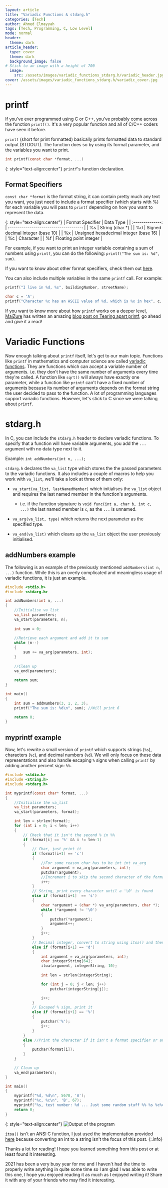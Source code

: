 ```yaml
---
layout: article
title: "Variadic Functions & stdarg.h" 
categories: [Tech]
author: Ahmed Elmayyah
tags: [Tech, Programming, C, Low Level]
mode: normal 
header:
  theme: dark
article_header:
  type: cover 
  theme: dark
  background_image: false
# Stick to an image with a height of 700
  image:
    src: /assets/images/variadic_functions_stdarg.h/variadic_header.jpg
cover: /assets/images/variadic_functions_stdarg.h/variadic_cover.jpg
---
```


# printf

If you've ever programmed using C or C++, you've probably come across the function `printf()`. It's a very popular function and all of C/C++ coders have seen it before.

`printf` (short for print formatted) basically prints formatted data to standard output (STDOUT). The function does so by using its format parameter, and the variables you want to print. 

<!--more-->

```c
int printf(const char *format, ...)
```

{: style="text-align:center"} 
`printf`'s function declaration.

## Format Specifiers

`const char *format` is the format string, it can contain pretty much any text you want, you just need to include a format specifier (which starts with %) for each variable you will pass to `printf` depending on how you want to represent the data.

{: style="text-align:center"}
| Format Specifier |               Data Type                |
| :--------------: | :------------------------------------: |
|        %s        |            String (char *)             |
|        %d        |    Signed decimal Integer (base 10)    |
|        %x        | Unsigned hexadecimal integer (base 16) |
|        %c        |               Character                |
|        %f        |         Floating point integer         |


For example, if you want to print an integer variable containing a sum of numbers using `printf`, you can do the following:  `printf("The sum is: %d", sum)`.

If you want to know about other format specifiers, check them out [here](https://www.tutorialspoint.com/format-specifiers-in-c).

You can also include multiple variables in the same `printf` call. For example: 

```c
printf("I live in %d, %s", buildingNumber, streetName);
```

```c
char c = 'A';
printf("Character %c has an ASCII value of %d, which is %x in hex", c, c, c);
```


If you want to know more about how `printf` works on a deeper level, [MaiZure](https://twitter.com/maizurejp) has written an amazing [blog post on Tearing apart printf](https://www.maizure.org/projects/printf/index.html), go ahead and give it a read!

# Variadic Functions

Now enough talking about `printf` itself, let's get to our main topic. Functions like `printf` in mathematics and computer science are called [variadic functions](https://en.wikipedia.org/wiki/Variadic_function). They are functions which can accept a variable number of arguments. i.e. they don't have the same number of arguments every time they're called. A function like `sqrt()` will always have exactly one parameter, while a function like `printf` can't have a fixed number of arguments because its number of arguments depends on the format string the user decided to pass to the function. A lot of programming languages support variadic functions. However, let's stick to C since we were talking about `printf`. 

# stdarg.h

In C, you can include the `stdarg.h` header to declare variadic functions. To specify that a function will have variable arguments, you add the `...` argument with no data type next to it. 

Example: `int addNumbers(int n, ...);`

`stdarg.h` declares the `va_list` type which stores the the passed parameters to the variadic functions. It also includes a couple of macros to help you work with  `va_list`, we'll take a look at three of them only:

- `va_start(va_list, lastNamedMember)` which initialises the `va_list` object and requires the last named member in the function's arguments.
  - i.e. if the function signature is `void func(int a, char b, int c, ...)` the last named member is `c`, as the `...` is unnamed.

- `va_arg(va_list, type)` which returns the next parameter as the specified type.
- `va_end(va_list)` which cleans up the `va_list` object the user previously initialised.

## addNumbers example

The following is an example of the previously mentioned `addNumbers(int n, ...)` function. While this is an overly complicated and meaningless usage of variadic functions, it is just an example.


```c
#include <stdio.h>
#include <stdarg.h>

int addNumbers(int n, ...)
{
    //Initialise va_list
    va_list parameters;
    va_start(parameters, n);
    
    int sum = 0;
    
    //Retrieve each argument and add it to sum
    while (n--)
    {
        sum += va_arg(parameters, int);
    }
    
	//Clean up
    va_end(parameters);
    
    return sum;
}

int main()
{
    int sum = addNumbers(3, 1, 2, 3);
    printf("The sum is: %d\n", sum); //Will print 6

    return 0;
}
```

## myprintf example

Now, let's rewrite a small version of `printf` which supports strings (`%s`), characters (`%c`), and decimal numbers (`%d`). We will only focus on these data representations and also handle escaping `%` signs when calling `printf` by adding another percent sign: `%%`.

```c
#include <stdio.h>
#include <string.h>
#include <stdarg.h>

int myprintf(const char* format, ...)
{
    //Initialise the va_list
    va_list parameters;
    va_start(parameters, format);

    int len = strlen(format);
    for (int i = 0; i < len; i++)
    {
        // Check that it isn't the second % in %%
        if (format[i] == '%' && i != len-1)
        {
            // Char, just print it
            if (format[i+1] == 'c')
            { 
                //For some reason char has to be int int va_arg
                char argument = va_arg(parameters, int);
                putchar(argument);
                //Increment i to skip the second character of the format specifier
                i++;
            }
            // String, print every character until a '\0' is found
            else if (format[i+1]  == 's')
            {
                char *argument = (char *) va_arg(parameters, char *);
                while (*argument != '\0')
                {
                    putchar(*argument);
                    argument++;
                }
                i++;
            }
            // Decimal integer, convert to string using itoa() and then print
            else if (format[i+1] == 'd')
            {
                int argument = va_arg(parameters, int);
                char integerString[64];
                itoa(argument, integerString, 10);
                
                int len = strlen(integerString);

                for (int j = 0; j < len; j++)
                    putchar(integerString[j]);

                i++;
            }
            // Escaped % sign, print it
            else if (format[i+1] == '%')
            {
                putchar('%');
                i++;
            }
        }
        else //Print the character if it isn't a format specifier or an escaped %
        {
            putchar(format[i]);
        }
    }

    // Clean up
    va_end(parameters);
}

int main()
{
    myprintf("%d, %d\n", 5678, 'A');
    myprintf("%c, %c\n", 'B', 67);
    myprintf("%s, test number: %d ... Just some random stuff %% %s %c%c%c even more randomness%% \n%%", "test string", 1234, "literally random", 'a', 'n', 'd');
    return 0;
}
```

{: style="text-align:center"} 
![Output of the program](/assets/images/variadic_functions_stdarg.h/output.png)

`itoa()` isn't an ANSI C function, I just used the implementation provided [here](https://www.strudel.org.uk/itoa/#dev) because converting an int to a string isn't the focus of this post.
{:.info}

Thanks a lot for reading! I hope you learned something from this post or at least found it interesting. 

2021 has been a very busy year for me and I haven't had the time to properly write anything in quite some time so I am glad I was able to write this one, I hope you enjoyed reading it as much as I enjoyed writing it! Share it with any of your friends who may find it interesting.
